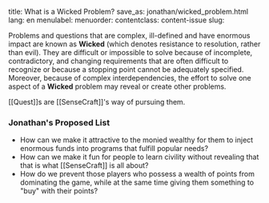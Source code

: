 title: What is a Wicked Problem?
save_as: jonathan/wicked_problem.html
lang: en
menulabel:
menuorder:
contentclass: content-issue
slug:

Problems and questions that are complex, ill-defined and have enormous impact are known as **Wicked** (which denotes resistance to resolution, rather than evil). They are difficult or impossible to solve because of incomplete, contradictory, and changing requirements that are often difficult to recognize or because a stopping point cannot be adequately specified. Moreover, because of complex interdependencies, the effort to solve one aspect of a **Wicked** problem may reveal or create other problems.

[[Quest]]s are [[SenseCraft]]'s way of pursuing them.

### Jonathan's Proposed List
- How can we make it attractive to the monied wealthy for them to inject enormous funds into programs that fulfill popular needs?
- How can we make it fun for people to learn civility without revealing that that is what [[SenseCraft]] is all about?
- How do we prevent those players who possess a wealth of points from dominating the game, while at the same time giving them something to "buy" with their points?